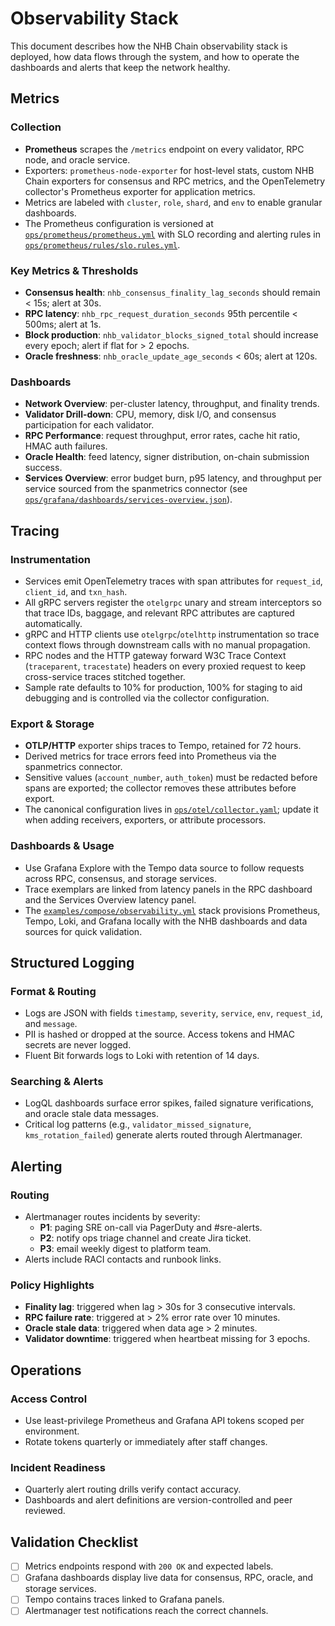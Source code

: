 # Observability Stack

This document describes how the NHB Chain observability stack is deployed, how data flows through the system, and how to operate the dashboards and alerts that keep the network healthy.

## Metrics

### Collection
- **Prometheus** scrapes the `/metrics` endpoint on every validator, RPC node, and oracle service.
- Exporters: `prometheus-node-exporter` for host-level stats, custom NHB Chain exporters for consensus and RPC metrics, and the OpenTelemetry collector's Prometheus exporter for application metrics.
- Metrics are labeled with `cluster`, `role`, `shard`, and `env` to enable granular dashboards.
- The Prometheus configuration is versioned at [`ops/prometheus/prometheus.yml`](../../ops/prometheus/prometheus.yml) with SLO recording and alerting rules in [`ops/prometheus/rules/slo.rules.yml`](../../ops/prometheus/rules/slo.rules.yml).

### Key Metrics & Thresholds
- **Consensus health**: `nhb_consensus_finality_lag_seconds` should remain < 15s; alert at 30s.
- **RPC latency**: `nhb_rpc_request_duration_seconds` 95th percentile < 500ms; alert at 1s.
- **Block production**: `nhb_validator_blocks_signed_total` should increase every epoch; alert if flat for > 2 epochs.
- **Oracle freshness**: `nhb_oracle_update_age_seconds` < 60s; alert at 120s.

### Dashboards
- **Network Overview**: per-cluster latency, throughput, and finality trends.
- **Validator Drill-down**: CPU, memory, disk I/O, and consensus participation for each validator.
- **RPC Performance**: request throughput, error rates, cache hit ratio, HMAC auth failures.
- **Oracle Health**: feed latency, signer distribution, on-chain submission success.
- **Services Overview**: error budget burn, p95 latency, and throughput per service sourced from the spanmetrics connector (see [`ops/grafana/dashboards/services-overview.json`](../../ops/grafana/dashboards/services-overview.json)).

## Tracing

### Instrumentation
- Services emit OpenTelemetry traces with span attributes for `request_id`, `client_id`, and `txn_hash`.
- All gRPC servers register the `otelgrpc` unary and stream interceptors so that trace IDs, baggage, and relevant RPC attributes are captured automatically.
- gRPC and HTTP clients use `otelgrpc`/`otelhttp` instrumentation so trace context flows through downstream calls with no manual propagation.
- RPC nodes and the HTTP gateway forward W3C Trace Context (`traceparent`, `tracestate`) headers on every proxied request to keep cross-service traces stitched together.
- Sample rate defaults to 10% for production, 100% for staging to aid debugging and is controlled via the collector configuration.

### Export & Storage
- **OTLP/HTTP** exporter ships traces to Tempo, retained for 72 hours.
- Derived metrics for trace errors feed into Prometheus via the spanmetrics connector.
- Sensitive values (`account_number`, `auth_token`) must be redacted before spans are exported; the collector removes these attributes before export.
- The canonical configuration lives in [`ops/otel/collector.yaml`](../../ops/otel/collector.yaml); update it when adding receivers, exporters, or attribute processors.

### Dashboards & Usage
- Use Grafana Explore with the Tempo data source to follow requests across RPC, consensus, and storage services.
- Trace exemplars are linked from latency panels in the RPC dashboard and the Services Overview latency panel.
- The [`examples/compose/observability.yml`](../../examples/compose/observability.yml) stack provisions Prometheus, Tempo, Loki, and Grafana locally with the NHB dashboards and data sources for quick validation.

## Structured Logging

### Format & Routing
- Logs are JSON with fields `timestamp`, `severity`, `service`, `env`, `request_id`, and `message`.
- PII is hashed or dropped at the source. Access tokens and HMAC secrets are never logged.
- Fluent Bit forwards logs to Loki with retention of 14 days.

### Searching & Alerts
- LogQL dashboards surface error spikes, failed signature verifications, and oracle stale data messages.
- Critical log patterns (e.g., `validator_missed_signature`, `kms_rotation_failed`) generate alerts routed through Alertmanager.

## Alerting

### Routing
- Alertmanager routes incidents by severity:
  - **P1**: paging SRE on-call via PagerDuty and #sre-alerts.
  - **P2**: notify ops triage channel and create Jira ticket.
  - **P3**: email weekly digest to platform team.
- Alerts include RACI contacts and runbook links.

### Policy Highlights
- **Finality lag**: triggered when lag > 30s for 3 consecutive intervals.
- **RPC failure rate**: triggered at > 2% error rate over 10 minutes.
- **Oracle stale data**: triggered when data age > 2 minutes.
- **Validator downtime**: triggered when heartbeat missing for 3 epochs.

## Operations

### Access Control
- Use least-privilege Prometheus and Grafana API tokens scoped per environment.
- Rotate tokens quarterly or immediately after staff changes.

### Incident Readiness
- Quarterly alert routing drills verify contact accuracy.
- Dashboards and alert definitions are version-controlled and peer reviewed.

## Validation Checklist
- [ ] Metrics endpoints respond with `200 OK` and expected labels.
- [ ] Grafana dashboards display live data for consensus, RPC, oracle, and storage services.
- [ ] Tempo contains traces linked to Grafana panels.
- [ ] Alertmanager test notifications reach the correct channels.
